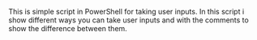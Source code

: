 This is simple script in PowerShell for taking user inputs. In this script i show different ways you can take user inputs and with the comments to show the difference between them.
